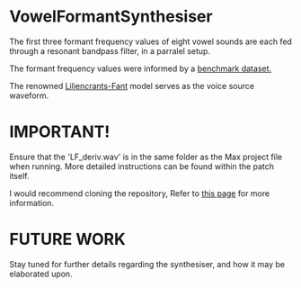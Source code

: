 # VowelFormantSynthesiser

The first three formant frequency values of eight vowel sounds are each fed through a resonant bandpass filter, in a parralel setup.

The formant frequency values were informed by a [benchmark dataset.](https://asa.scitation.org/doi/10.1121/1.1906875)

The renowned [Liljencrants-Fant](http://www.glottopedia.org/index.php/Liljencrants-Fant_model) model serves as the voice source waveform.

# IMPORTANT!
Ensure that the 'LF_deriv.wav' is in the same folder as the Max project file when running. More detailed instructions can be found within the patch itself.

I would recommend cloning the repository, Refer to [this page](https://git-scm.com/book/en/v2/Git-Basics-Getting-a-Git-Repository) for more information.

# FUTURE WORK
Stay tuned for further details regarding the synthesiser, and how it may be elaborated upon.
